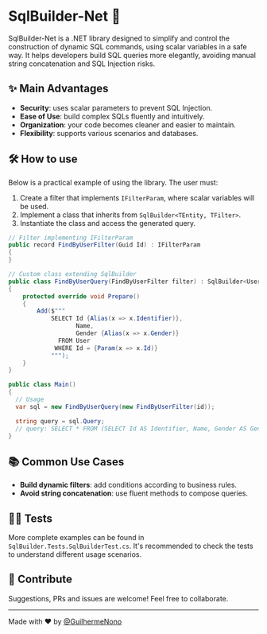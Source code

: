 # SqlBuilder-Net 🚀

SqlBuilder-Net is a .NET library designed to simplify and control the construction of dynamic SQL commands, using scalar variables in a safe way. It helps developers build SQL queries more elegantly, avoiding manual string concatenation and SQL Injection risks.

## ✨ Main Advantages

- **Security**: uses scalar parameters to prevent SQL Injection.
- **Ease of Use**: build complex SQLs fluently and intuitively.
- **Organization**: your code becomes cleaner and easier to maintain.
- **Flexibility**: supports various scenarios and databases.

## 🛠️ How to use

Below is a practical example of using the library. The user must:

1. Create a filter that implements `IFilterParam`, where scalar variables will be used.
2. Implement a class that inherits from `SqlBuilder<TEntity, TFilter>`.
3. Instantiate the class and access the generated query.

```csharp
// Filter implementing IFilterParam
public record FindByUserFilter(Guid Id) : IFilterParam
{
}

// Custom class extending SqlBuilder
public class FindByUserQuery(FindByUserFilter filter) : SqlBuilder<UserEntity, FindByUserFilter>(filter)
{
    protected override void Prepare()
    {
        Add($"""
            SELECT Id {Alias(x => x.Identifier)},
                   Name,
                   Gender {Alias(x => x.Gender)}
              FROM User
             WHERE Id = {Param(x => x.Id)}
            """);
    }
}

public class Main()
{
  // Usage
  var sql = new FindByUserQuery(new FindByUserFilter(id));

  string query = sql.Query;
  // query: SELECT * FROM (SELECT Id AS Identifier, Name, Gender AS Gender FROM User WHERE Id = @Id) t
}
```

## 📚 Common Use Cases

- **Build dynamic filters**: add conditions according to business rules.
- **Avoid string concatenation**: use fluent methods to compose queries.

## 👨‍💻 Tests

More complete examples can be found in `SqlBuilder.Tests.SqlBuilderTest.cs`. It's recommended to check the tests to understand different usage scenarios.

## 🤝 Contribute

Suggestions, PRs and issues are welcome! Feel free to collaborate.

---

Made with ❤️ by [@GuilhermeNono](https://github.com/GuilhermeNono)
